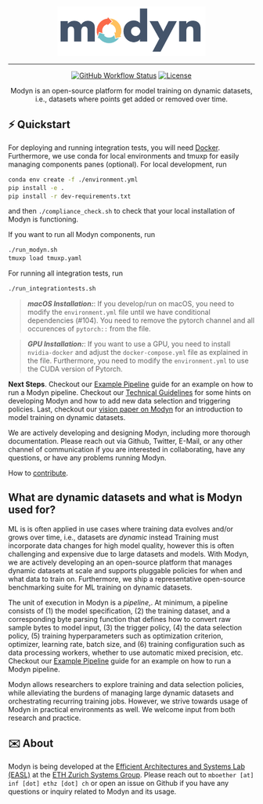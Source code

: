 <div align="center">
<img src="docs/assets/logo.png" height=100 alt="Modyn logo"/>

---

[![GitHub Workflow Status](https://github.com/eth-easl/modyn/actions/workflows/workflow.yaml/badge.svg)](https://github.com/eth-easl/modyn/actions/workflows/workflow.yaml)
[![License](https://img.shields.io/github/license/eth-easl/modyn)](https://img.shields.io/github/license/eth-easl/modyn)

Modyn is an open-source platform for model training on dynamic datasets, i.e., datasets where points get added or removed over time.

</div>


## ⚡️ Quickstart

For deploying and running integration tests, you will need [Docker](https://docs.docker.com/get-docker/).
Furthermore, we use conda for local environments and tmuxp for easily managing components panes (optional).
For local development, run
```bash
conda env create -f ./environment.yml
pip install -e .
pip install -r dev-requirements.txt
```
and then `./compliance_check.sh` to check that your local installation of Modyn is functioning.

If you want to run all Modyn components, run
```bash
./run_modyn.sh
tmuxp load tmuxp.yaml
```

For running all integration tests, run
```bash
./run_integrationtests.sh
```

> **_macOS Installation:_**: If you develop/run on macOS, you need to modify the `environment.yml` file until we have conditional dependencies (#104). You need to remove the pytorch channel and all occurences of `pytorch::` from the file.

> **_GPU Installation:_**: If you want to use a GPU, you need to install `nvidia-docker` and adjust the `docker-compose.yml` file as explained in the file. Furthermore, you need to modify the `environment.yml` to use the CUDA version of Pytorch.

**Next Steps**.
Checkout our [Example Pipeline](docs/EXAMPLE.md) guide for an example on how to run a Modyn pipeline.
Checkout our [Technical Guidelines](docs/TECHNICAL.md) for some hints on developing Modyn and how to add new data selection and triggering policies.
Last, checkout our [vision paper on Modyn](https://anakli.inf.ethz.ch/papers/MLonDynamicData_EuroMLSys23.pdf) for an introduction to model training on dynamic datasets.

We are actively developing and designing Modyn, including more thorough documentation.
Please reach out via Github, Twitter, E-Mail, or any other channel of communication if you are interested in collaborating, have any questions, or have any problems running Modyn.

How to [contribute](docs/CONTRIBUTING.md).

## What are dynamic datasets and what is Modyn used for?
ML is is often applied in use cases where training data evolves and/or grows over time, i.e., datasets are _dynamic_ instead
Training must incorporate data changes for high model quality, however this is often challenging and expensive due to large datasets and models.
With Modyn, we are actively developing an an open-source platform that manages dynamic datasets at scale and supports pluggable policies for when and what data to train on.
Furthermore, we ship a representative open-source benchmarking suite for ML training on dynamic datasets.

The unit of execution in Modyn is a _pipeline_,.
At minimum, a pipeline consists of (1) the model specification, (2) the training dataset, and a corresponding byte parsing function that defines how to convert raw sample bytes to model input, (3) the trigger policy, (4) the data selection policy, (5) training hyperparameters such as optimization criterion, optimizer, learning rate, batch size, and (6) training configuration such as data processing workers, whether to use automatic mixed precision, etc.
Checkout our [Example Pipeline](docs/EXAMPLE.md) guide for an example on how to run a Modyn pipeline.

Modyn allows researchers to explore training and data selection policies, while alleviating the burdens of managing large dynamic datasets and orchestrating recurring training jobs.
However, we strive towards usage of Modyn in practical environments as well.
We welcome input from both research and practice.

## ✉️ About
Modyn is being developed at the [Efficient Architectures and Systems Lab (EASL)](https://anakli.inf.ethz.ch/#Group) at the [ETH Zurich Systems Group](https://systems.ethz.ch/).
Please reach out to `mboether [at] inf [­dot] ethz [dot] ch` or open an issue on Github if you have any questions or inquiry related to Modyn and its usage.
